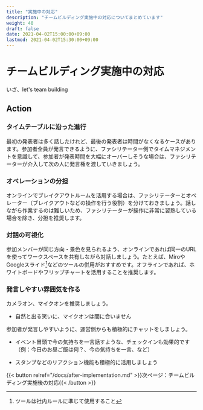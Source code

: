 ```yaml
---
title: "実施中の対応"
description: "チームビルディング実施中の対応についてまとめています"
weight: 40
draft: false
date: 2021-04-02T15:00:00+09:00
lastmod: 2021-04-02T15:30:00+09:00
---
```


# チームビルディング実施中の対応

いざ、let's team building

## Action


### タイムテーブルに沿った進行

最初の発表者は多く話したけれど、最後の発表者は時間がなくなるケースがあります。参加者全員が発言できるように、ファシリテーター側でタイムマネジメントを意識して、参加者が発表時間を大幅にオーバーしそうな場合は、ファシリテーターが介入して次の人に発言権を渡していきましょう。


### オペレーションの分担


オンラインでブレイクアウトルームを活用する場合は、ファシリテーターとオペレーター（ブレイクアウトなどの操作を行う役割）を分けておきましょう。話しながら作業するのは難しいため、ファシリテーターが操作に非常に習熟している場合を除き、分担を推奨します。


### 対話の可視化

参加メンバーが同じ方向・景色を見られるよう、オンラインであれば同一のURLを使ってワークスペースを共有しながら対話しましょう。たとえば、MiroやGoogleスライド[^1]などのツールの併用がおすすめです。オフラインであれば、ホワイトボードやフリップチャートを活用することを推奨します。


### 発言しやすい雰囲気を作る

カメラオン、マイクオンを推奨しましょう。

- 自然と出る笑いに、マイクオンは間に合いません
    
参加者が発言しやすいように、運営側からも積極的にチャットをしましょう。

- イベント冒頭で今の気持ちを一言話すような、チェックインも効果的です（例：今日のお昼ご飯は何？、今の気持ちを一言、など）
    
- スタンプなどのリアクション機能も積極的に活用しましょう


[^1]:ツールは社内ルールに準じて使用すること

{{< button relref="/docs/after-implementation.md" >}}次ページ：チームビルディング実施後の対応{{< /button >}}
